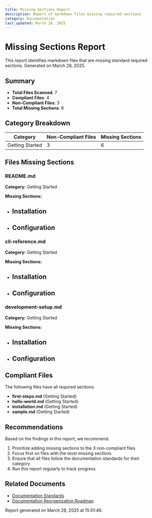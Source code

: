 ```yaml
---
title: Missing Sections Report
description: Report of markdown files missing required sections
category: Documentation
last_updated: March 28, 2025
---
```


# Missing Sections Report

This report identifies markdown files that are missing standard required sections. Generated on March 28, 2025.

## Summary

- **Total Files Scanned**:        7
- **Compliant Files**: 4
- **Non-Compliant Files**: 3
- **Total Missing Sections**: 6

## Category Breakdown

| Category | Non-Compliant Files | Missing Sections |
|----------|---------------------|------------------|
| Getting Started | 3 | 6 |

## Files Missing Sections

### README.md

**Category:** Getting Started

**Missing Sections:**

- ## Installation
- ## Configuration

### cli-reference.md

**Category:** Getting Started

**Missing Sections:**

- ## Installation
- ## Configuration

### development-setup.md

**Category:** Getting Started

**Missing Sections:**

- ## Installation
- ## Configuration


## Compliant Files

The following files have all required sections:

- **first-steps.md** (Getting Started)
- **hello-world.md** (Getting Started)
- **installation.md** (Getting Started)
- **sample.md** (Getting Started)


## Recommendations

Based on the findings in this report, we recommend:

1. Prioritize adding missing sections to the 3 non-compliant files
2. Focus first on files with the most missing sections
3. Ensure that all files follow the documentation standards for their category
4. Run this report regularly to track progress

## Related Documents

- [Documentation Standards](/11newdocs11/05_reference/standards/documentation-standards.md)
- [Documentation Reorganization Roadmap](/11newdocs11/98_roadmaps/30_documentation-reorganization-roadmap.md)

Report generated on March 28, 2025 at 15:01:46.
